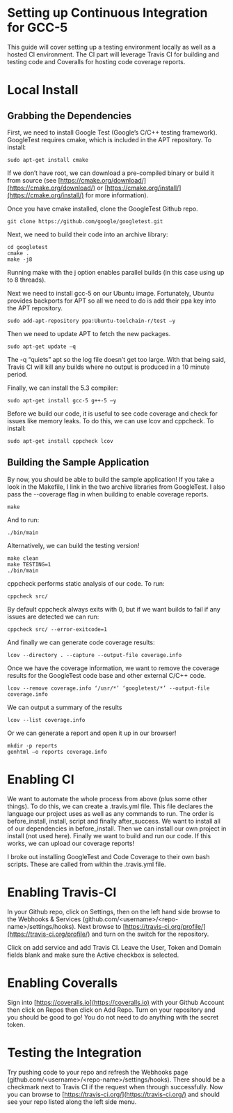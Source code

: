 # Setting up Continuous Integration for GCC-5

This guide will cover setting up a testing environment locally as well as a hosted CI environment. The CI part will leverage Travis CI for building and testing code and Coveralls for hosting code coverage reports. 

# Local Install

## Grabbing the Dependencies

First, we need to install Google Test (Google’s C/C++ testing framework). GoogleTest requires cmake, which is included in the APT repository. To install:

```sudo apt-get install cmake```

If we don’t have root, we can download a pre-compiled binary or build it from source (see [https://cmake.org/download/](https://cmake.org/download/) or [https://cmake.org/install/](https://cmake.org/install/) for more information). 

Once you have cmake installed, clone the GoogleTest Github repo.

```git clone https://github.com/google/googletest.git```

Next, we need to build their code into an archive library:

```
cd googletest
cmake .
make -j8
```

Running make with the j option enables parallel builds (in this case using up to 8 threads). 


Next we need to install gcc-5 on our Ubuntu image. Fortunately, Ubuntu provides backports for APT so all we need to do is add their ppa key into the APT repository. 

```sudo add-apt-repository ppa:Ubuntu-toolchain-r/test –y```

Then we need to update APT to fetch the new packages.

```sudo apt-get update –q```

The -q “quiets” apt so the log file doesn’t get too large. With that being said, Travis CI will kill any builds where no output is produced in a 10 minute period.

Finally, we can install the 5.3 compiler:

```sudo apt-get install gcc-5 g++-5 –y```

Before we build our code, it is useful to see code coverage and check for issues like memory leaks. To do this, we can use lcov and cppcheck. To install:

```sudo apt-get install cppcheck lcov```

## Building the Sample Application

By now, you should be able to build the sample application! If you take a look in the Makefile, I link in the two archive libraries from GoogleTest. I also pass the --coverage flag in when building to enable coverage reports.

```
make
```

And to run:

```
./bin/main
```

Alternatively, we can build the testing version!

```
make clean
make TESTING=1
./bin/main
```

cppcheck performs static analysis of our code. To run:

```cppcheck src/```

By default cppcheck always exits with 0, but if we want builds to fail if any issues are detected we can run:

```cppcheck src/ --error-exitcode=1```

And finally we can generate code coverage results:

```lcov --directory . --capture --output-file coverage.info```

Once we have the coverage information, we want to remove the coverage results for the GoogleTest code base and other external C/C++ code.

```lcov --remove coverage.info ‘/usr/*’ ‘googletest/*’ --output-file coverage.info```

We can output a summary of the results

```lcov --list coverage.info```

Or we can generate a report and open it up in our browser!

```
mkdir -p reports
genhtml –o reports coverage.info
```

# Enabling CI

We want to automate the whole process from above (plus some other things). To do this, we can create a .travis.yml file. This file declares the language our project uses as well as any commands to run. The order is before_install, install, script and finally after_success. We want to install all of our dependencies in before_install. Then we can install our own project in install (not used here). Finally we want to build and run our code. If this works, we can upload our coverage reports!

I broke out installing GoogleTest and Code Coverage to their own bash scripts. These are called from within the .travis.yml file. 

# Enabling Travis-CI

In your Github repo, click on Settings, then on the left hand side browse to the Webhooks & Services (github.com/\<username\>/\<repo-name\>/settings/hooks). Next browse to [https://travis-ci.org/profile/](https://travis-ci.org/profile/) and turn on the switch for the repository. 

Click on add service and add Travis CI. Leave the User, Token and Domain fields blank and make sure the Active checkbox is selected. 

# Enabling Coveralls

Sign into [https://coveralls.io](https://coveralls.io) with your Github Account then click on Repos then click on Add Repo. Turn on your repository and you should be good to go! You do not need to do anything with the secret token.

# Testing the Integration

Try pushing code to your repo and refresh the Webhooks page (github.com/\<username\>/\<repo-name\>/settings/hooks). There should be a checkmark next to Travis CI if the request when through successfully. Now you can browse to [https://travis-ci.org/](https://travis-ci.org/) and should see your repo listed along the left side menu. 

